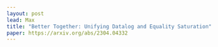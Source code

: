 ```yaml
---
layout: post
lead: Max
title: "Better Together: Unifying Datalog and Equality Saturation"
paper: https://arxiv.org/abs/2304.04332
---
```

